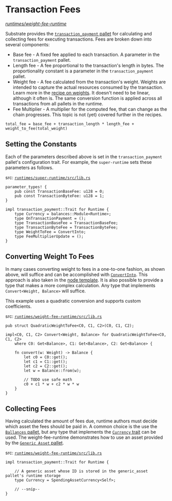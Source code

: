 # Transaction Fees
*[runtimes/weight-fee-runtime](https://github.com/substrate-developer-hub/recipes/tree/master/runtimes/weight-fee-runtime)*

Substrate provides the [`transaction_payment` pallet](https://substrate.dev/rustdocs/master/pallet_transaction_payment/index.html) for calculating and collecting fees for executing transactions. Fees are broken down into several components:

* Base fee - A fixed fee applied to each transaction. A parameter in the `transaction_payment` pallet.
* Length fee - A fee proportional to the transaction's length in bytes. The proportionality constant is a parameter in the `transaction_payment` pallet.
* Weight fee - A fee calculated from the transaction's weight. Weights are intended to capture the actual resources consumed by the transaction. Learn more in the [recipe on weights](./weights.md). It doesn't need to be linear, although it often is. The same conversion function is applied across all transactions from all pallets in the runtime.
* Fee Multiplier - A multiplier for the computed fee, that can change as the chain progresses. This topic is not (yet) covered further in the recipes.

```
total_fee = base_fee + transaction_length * length_fee + weight_to_fee(total_weight)
```

## Setting the Constants

Each of the parameters described above is set in the `transaction_payment` pallet's configuration trait. For example, the `super-runtime` sets these parameters as follows.

src: [`runtimes/super-runtime/src/lib.rs`](https://github.com/substrate-developer-hub/recipes/tree/master/runtimes/super-runtime/src/lib.rs)

```rust,ignore
parameter_types! {
    pub const TransactionBaseFee: u128 = 0;
    pub const TransactionByteFee: u128 = 1;
}

impl transaction_payment::Trait for Runtime {
    type Currency = balances::Module<Runtime>;
    type OnTransactionPayment = ();
    type TransactionBaseFee = TransactionBaseFee;
    type TransactionByteFee = TransactionByteFee;
    type WeightToFee = ConvertInto;
    type FeeMultiplierUpdate = ();
}
```

## Converting Weight To Fees

In many cases converting weight to fees in a one-to-one fashion, as shown above, will suffice and can be accomplished with [`ConvertInto`](https://substrate.dev/rustdocs/master/sp_runtime/traits/struct.ConvertInto.html). This approach is also taken in the [node template](https://github.com/substrate-developer-hub/substrate-node-template/blob/43ee95347b6626580b1d9d554c3c8b77dc85bc01/runtime/src/lib.rs#L230). It is also possible to provide a type that makes a more complex calculation. Any type that implements `Convert<Weight, Balance>` will suffice.

This example uses a quadratic conversion and supports custom coefficients.

src: [`runtimes/weight-fee-runtime/src/lib.rs`](https://github.com/substrate-developer-hub/recipes/tree/master/runtimes/weight-fee-runtime/src/lib.rs)

```rust, ignore
pub struct QuadraticWeightToFee<C0, C1, C2>(C0, C1, C2);

impl<C0, C1, C2> Convert<Weight, Balance> for QuadraticWeightToFee<C0, C1, C2>
	where C0: Get<Balance>, C1: Get<Balance>, C2: Get<Balance> {

	fn convert(w: Weight) -> Balance {
		let c0 = C0::get();
		let c1 = C1::get();
		let c2 = C2::get();
		let w = Balance::from(w);

		// TODO use safe math
		c0 + c1 * w + c2 * w * w
	}
}
```

## Collecting Fees

Having calculated the amount of fees due, runtime authors must decide which asset the fees should be paid in. A common choice is the use the [`Ballances` pallet](https://substrate.dev/rustdocs/master/pallet_balances/index.html), but any type that implements the [`Currency` trait](https://substrate.dev/rustdocs/master/frame_support/traits/trait.Currency.html) can be used. The weight-fee-runtime demonstrates how to use an asset provided by the [`Generic Asset` pallet](https://substrate.dev/rustdocs/master/pallet_generic_asset/index.html).

src: [`runtimes/weight-fee-runtime/src/lib.rs`](https://github.com/substrate-developer-hub/recipes/tree/master/runtimes/weight-fee-runtime/src/lib.rs)

```rust,ignore
impl transaction_payment::Trait for Runtime {

	// A generic asset whose ID is stored in the generic_asset pallet's runtime storage
	type Currency = SpendingAssetCurrency<Self>;

	// --snip--
}
```
